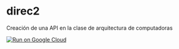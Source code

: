 # direc2
Creación de una API en la clase de arquitectura de computadoras

[![Run on Google Cloud](https://storage.googleapis.com/cloudrun/button.svg)](https://console.cloud.google.com/cloudshell/editor?shellonly=true&cloudshell_image=gcr.io/cloudrun/button&cloudshell_git_repo=https://github.com/diego1510vgdt/direc2.git)